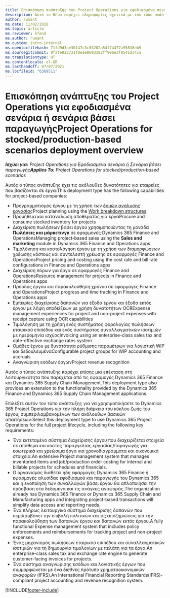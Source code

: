 ```yaml
---
title: Επισκόπηση ανάπτυξης του Project Operations για εφοδιασμένα σενάρια ή σενάρια βάσει παραγωγής
description: Αυτό το θέμα παρέχει πληροφορίες σχετικά με τον τύπο ανάπτυξης, το Project Operations για εφοδιασμένα σενάρια ή σενάρια βάσει παραγωγής.
author: rumant
ms.date: 11/02/2020
ms.topic: article
ms.reviewer: kfend
ms.author: rumant
ms.custom: intro-internal
ms.openlocfilehash: 71fd9d3ae30147c3c03202a54f74477a95838eb9
ms.sourcegitcommit: 0fafe022731f0e1e8693382ff906e3f8541d34ca
ms.translationtype: HT
ms.contentlocale: el-GR
ms.lasthandoff: 07/07/2021
ms.locfileid: "6369511"
---
```

# <a name="project-operations-for-stockedproduction-based-scenarios-deployment-overview"></a><span data-ttu-id="7d406-103">Επισκόπηση ανάπτυξης του Project Operations για εφοδιασμένα σενάρια ή σενάρια βάσει παραγωγής</span><span class="sxs-lookup"><span data-stu-id="7d406-103">Project Operations for stocked/production-based scenarios deployment overview</span></span>

<span data-ttu-id="7d406-104">_**Ισχύει για:** Project Operations για Εφοδιασμένα σενάρια ή Σενάρια βάσει παραγωγής_</span><span class="sxs-lookup"><span data-stu-id="7d406-104">_**Applies To:** Project Operations for stocked/production-based scenarios_</span></span>


<span data-ttu-id="7d406-105">Αυτός ο τύπος ανάπτυξης έχει τις ακόλουθες δυνατότητες για εταιρείες που βασίζονται σε έργα:</span><span class="sxs-lookup"><span data-stu-id="7d406-105">This deployment type has the following capabilities for project-based companies:</span></span>

- <span data-ttu-id="7d406-106">Προγραμματισμός έργου με τη χρήση των [δομών ανάλυσης εργασίας](work-breakdown-structures.md)</span><span class="sxs-lookup"><span data-stu-id="7d406-106">Project planning using the [Work breakdown structures](work-breakdown-structures.md)</span></span>
- <span data-ttu-id="7d406-107">Προμήθεια και κατανάλωση αποθέματος για έργα</span><span class="sxs-lookup"><span data-stu-id="7d406-107">Procure and consume stocked inventory for projects</span></span>
- <span data-ttu-id="7d406-108">Διαχείριση πωλήσεων βάσει έργου χρησιμοποιώντας τη μονάδα **Πωλήσεις και μάρκετινγκ** σε εφαρμογές Dynamics 365 Finance and Operations</span><span class="sxs-lookup"><span data-stu-id="7d406-108">Managing project-based sales using the **Sales and marketing** module in Dynamics 365 Finance and Operations apps</span></span>
- <span data-ttu-id="7d406-109">Τιμολόγηση και κοστολόγηση έργου με τη χρήση των διαμορφώσεων χρέωσης κόστους και συντελεστή χρέωσης σε εφαρμογές Finance and Operations</span><span class="sxs-lookup"><span data-stu-id="7d406-109">Project pricing and costing using the cost rate and bill rate configurations in Finance and Operations apps</span></span>
- <span data-ttu-id="7d406-110">Διαχείριση πόρων για έργα σε εφαρμογές Finance and Operations</span><span class="sxs-lookup"><span data-stu-id="7d406-110">Resource management for projects in Finance and Operations apps</span></span>
- <span data-ttu-id="7d406-111">Πρόοδος έργου και παρακολούθηση χρόνου σε εφαρμογές Finance and Operations</span><span class="sxs-lookup"><span data-stu-id="7d406-111">Project progress and time tracking in Finance and Operations apps</span></span>
- <span data-ttu-id="7d406-112">Εμπειρίες διαχείρισης δαπανών για έξοδα έργου και έξοδα εκτός έργου με λήψη αποδείξεων με χρήση δυνατοτήτων OCR</span><span class="sxs-lookup"><span data-stu-id="7d406-112">Expense management experiences for project and non-project expenses with receipt capture using OCR capabilities</span></span>
- <span data-ttu-id="7d406-113">Τιμολόγηση με τη χρήση ενός συστήματος φορολογίας πωλήσεων εταιρικού επιπέδου και ενός συστήματος συναλλαγματικών ισοτιμιών με ημερομηνία ισχύος</span><span class="sxs-lookup"><span data-stu-id="7d406-113">Invoicing using an enterprise-class sales tax and date-effective exchange rates system</span></span>
- <span data-ttu-id="7d406-114">Ομάδες έργου με δυνατότητα ρύθμισης παραμέτρων για λογιστική WIP και δεδουλευμένα</span><span class="sxs-lookup"><span data-stu-id="7d406-114">Configurable project groups for WIP accounting and accruals</span></span>
- <span data-ttu-id="7d406-115">Αναγνώριση εσόδων έργων</span><span class="sxs-lookup"><span data-stu-id="7d406-115">Project revenue recognition</span></span>

<span data-ttu-id="7d406-116">Αυτός ο τύπος ανάπτυξης παρέχει επίσης μια επέκταση στη λειτουργικότητα που παρέχεται από τις εφαρμογές Dynamics 365 Finance και Dynamics 365 Supply Chain Management.</span><span class="sxs-lookup"><span data-stu-id="7d406-116">This deployment type also provides an extension to the functionality provided by the Dynamics 365 Finance and Dynamics 365 Supply Chain Management applications.</span></span>

<span data-ttu-id="7d406-117">Επιλέξτε αυτόν τον τύπο ανάπτυξης για να χρησιμοποιήσετε το Dynamics 365 Project Operations για την πλήρη διάρκεια του κύκλου ζωής του έργου, συμπεριλαμβανομένων των ακόλουθων βασικών απαιτήσεων:</span><span class="sxs-lookup"><span data-stu-id="7d406-117">Select this deployment type to use Dynamics 365 Project Operations for the full project lifecycle, including the following key requirements:</span></span>

- <span data-ttu-id="7d406-118">Ένα εκτεταμένο σύστημα διαχείρισης έργου που διαχειρίζεται στοιχεία σε απόθεμα και κόστος παραγγελίας εργασίας/παραγωγής για εσωτερικά και χρεώσιμα έργα για χρονοδιαγράμματα και οικονομικά στοιχεία.</span><span class="sxs-lookup"><span data-stu-id="7d406-118">An extensive Project management system that manages inventoried items and job/production order costing for internal and billable projects for schedules and financials.</span></span>
- <span data-ttu-id="7d406-119">Ο οργανισμός διαθέτει ήδη εφαρμογές Dynamics 365 Finance ή εφαρμογές αλυσίδας εφοδιασμού και παραγωγής του Dynamics 365 και η ενοποίηση των συναλλαγών βάσει έργου θα απλοποιήσει την πρόσβαση στα δεδομένα και τις ανάγκες αναφοράς.</span><span class="sxs-lookup"><span data-stu-id="7d406-119">The organization already has Dynamics 365 Finance or Dynamics 365 Supply Chain and Manufacturing apps and integrating project-based transactions will simplify data access and reporting needs.</span></span>
- <span data-ttu-id="7d406-120">Ένα πλήρως λειτουργικό σύστημα διαχείρισης δαπανών που περιλαμβάνει την επιβολή πολιτικών και τις αποζημιώσεις για την παρακολούθηση των δαπανών έργου και δαπανών εκτός έργου.</span><span class="sxs-lookup"><span data-stu-id="7d406-120">A fully functional Expense management system that includes policy enforcements and reimbursements for tracking project and non-project expenses.</span></span>
- <span data-ttu-id="7d406-121">Ένας μηχανισμός πωλήσεων εταιρικού επιπέδου και συναλλαγματικών ισοτιμιών για τη δημιουργία τιμολογίων με πελάτη για τα έργα.</span><span class="sxs-lookup"><span data-stu-id="7d406-121">An enterprise-class sales tax and exchange rate engine to generate customer-facing invoices for projects.</span></span>
- <span data-ttu-id="7d406-122">Ένα σύστημα αναγνώρισης εσόδων και λογιστικής έργων που συμμορφώνεται με ένα διεθνές πρότυπο χρηματοοικονομικών αναφορών (IFRS).</span><span class="sxs-lookup"><span data-stu-id="7d406-122">An International Financial Reporting Standards(IFRS)-compliant project accounting and revenue recognition system.</span></span>



[!INCLUDE[footer-include](../includes/footer-banner.md)]